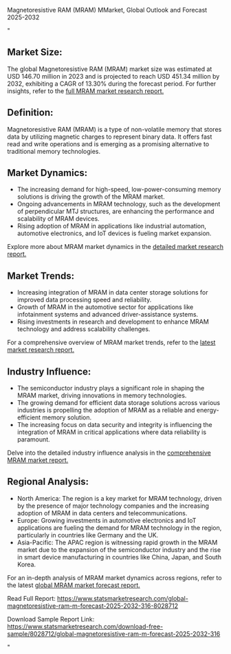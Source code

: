 Magnetoresistive RAM (MRAM) MMarket, Global Outlook and Forecast 2025-2032

"<h2>Market Size:</h2>
<p>The global Magnetoresistive RAM (MRAM) market size was estimated at USD 146.70 million in 2023 and is projected to reach USD 451.34 million by 2032, exhibiting a CAGR of 13.30% during the forecast period. For further insights, refer to the <a href='https://www.statsmarketresearch.com/global-magnetoresistive-ram-m-forecast-2025-2032-316-8028712'>full MRAM market research report.</a></p>

<h2>Definition:</h2>
<p>Magnetoresistive RAM (MRAM) is a type of non-volatile memory that stores data by utilizing magnetic charges to represent binary data. It offers fast read and write operations and is emerging as a promising alternative to traditional memory technologies.</p>

<h2>Market Dynamics:</h2>
<ul>
<li>The increasing demand for high-speed, low-power-consuming memory solutions is driving the growth of the MRAM market.</li>
<li>Ongoing advancements in MRAM technology, such as the development of perpendicular MTJ structures, are enhancing the performance and scalability of MRAM devices.</li>
<li>Rising adoption of MRAM in applications like industrial automation, automotive electronics, and IoT devices is fueling market expansion.</li>
</ul>
<p>Explore more about MRAM market dynamics in the <a href='https://www.statsmarketresearch.com/global-magnetoresistive-ram-m-forecast-2025-2032-316-8028712'>detailed market research report.</a></p>

<h2>Market Trends:</h2>
<ul>
<li>Increasing integration of MRAM in data center storage solutions for improved data processing speed and reliability.</li>
<li>Growth of MRAM in the automotive sector for applications like infotainment systems and advanced driver-assistance systems.</li>
<li>Rising investments in research and development to enhance MRAM technology and address scalability challenges.</li>
</ul>
<p>For a comprehensive overview of MRAM market trends, refer to the <a href='https://www.statsmarketresearch.com/global-magnetoresistive-ram-m-forecast-2025-2032-316-8028712'>latest market research report.</a></p>

<h2>Industry Influence:</h2>
<ul>
<li>The semiconductor industry plays a significant role in shaping the MRAM market, driving innovations in memory technologies.</li>
<li>The growing demand for efficient data storage solutions across various industries is propelling the adoption of MRAM as a reliable and energy-efficient memory solution.</li>
<li>The increasing focus on data security and integrity is influencing the integration of MRAM in critical applications where data reliability is paramount.</li>
</ul>
<p>Delve into the detailed industry influence analysis in the <a href='https://www.statsmarketresearch.com/global-magnetoresistive-ram-m-forecast-2025-2032-316-8028712'>comprehensive MRAM market report.</a></p>

<h2>Regional Analysis:</h2>
<ul>
<li>North America: The region is a key market for MRAM technology, driven by the presence of major technology companies and the increasing adoption of MRAM in data centers and telecommunications.</li>
<li>Europe: Growing investments in automotive electronics and IoT applications are fueling the demand for MRAM technology in the region, particularly in countries like Germany and the UK.</li>
<li>Asia-Pacific: The APAC region is witnessing rapid growth in the MRAM market due to the expansion of the semiconductor industry and the rise in smart device manufacturing in countries like China, Japan, and South Korea.</li>
</ul>
<p>For an in-depth analysis of MRAM market dynamics across regions, refer to the latest <a href='https://www.statsmarketresearch.com/global-magnetoresistive-ram-m-forecast-2025-2032-316-8028712'>global MRAM market forecast report.</a></p>

<p>Read Full Report: <a href='https://www.statsmarketresearch.com/global-magnetoresistive-ram-m-forecast-2025-2032-316-8028712'>https://www.statsmarketresearch.com/global-magnetoresistive-ram-m-forecast-2025-2032-316-8028712</a></p>
<p>Download Sample Report Link: <a href='https://www.statsmarketresearch.com/download-free-sample/8028712/global-magnetoresistive-ram-m-forecast-2025-2032-316'>https://www.statsmarketresearch.com/download-free-sample/8028712/global-magnetoresistive-ram-m-forecast-2025-2032-316</a></p>"
